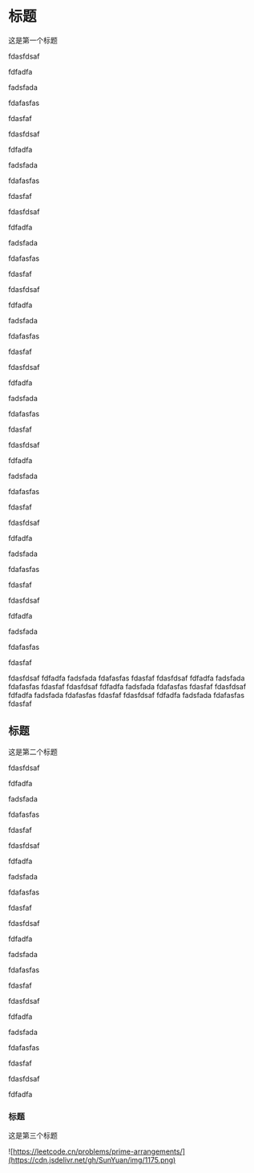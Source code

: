 # 标题
这是第一个标题



fdasfdsaf

fdfadfa

fadsfada

fdafasfas

fdasfaf

fdasfdsaf

fdfadfa

fadsfada

fdafasfas

fdasfaf

fdasfdsaf

fdfadfa

fadsfada

fdafasfas

fdasfaf

fdasfdsaf

fdfadfa

fadsfada

fdafasfas

fdasfaf

fdasfdsaf

fdfadfa

fadsfada

fdafasfas

fdasfaf

fdasfdsaf

fdfadfa

fadsfada

fdafasfas

fdasfaf

fdasfdsaf

fdfadfa


fadsfada

fdafasfas

fdasfaf

fdasfdsaf

fdfadfa

fadsfada

fdafasfas

fdasfaf

fdasfdsaf
fdfadfa
fadsfada
fdafasfas
fdasfaf
fdasfdsaf
fdfadfa
fadsfada
fdafasfas
fdasfaf
fdasfdsaf
fdfadfa
fadsfada
fdafasfas
fdasfaf
fdasfdsaf
fdfadfa
fadsfada
fdafasfas
fdasfaf
fdasfdsaf
fdfadfa
fadsfada
fdafasfas
fdasfaf

































## 标题
这是第二个标题


fdasfdsaf

fdfadfa

fadsfada

fdafasfas

fdasfaf

fdasfdsaf

fdfadfa

fadsfada

fdafasfas

fdasfaf

fdasfdsaf

fdfadfa

fadsfada

fdafasfas

fdasfaf

fdasfdsaf

fdfadfa

fadsfada

fdafasfas

fdasfaf

fdasfdsaf

fdfadfa

### 标题
这是第三个标题



![https://leetcode.cn/problems/prime-arrangements/](https://cdn.jsdelivr.net/gh/SunYuan/img/1175.png)
